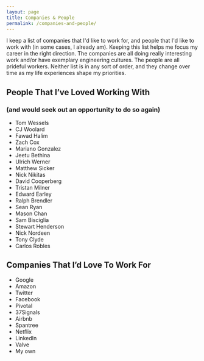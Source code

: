 ```yaml
---
layout: page
title: Companies & People
permalink: /companies-and-people/
---
```


I keep a list of companies that I'd like to work for, and people that I'd like to work with (in some cases, I already am).
Keeping this list helps me focus my career in the right direction.
The companies are all doing really interesting work and/or have exemplary engineering cultures.
The people are all prideful workers. 
Neither list is in any sort of order, and they change over time as my life experiences shape my priorities.

## People That I’ve Loved Working With

### (and would seek out an opportunity to do so again)

* Tom Wessels
* CJ Woolard
* Fawad Halim
* Zach Cox
* Mariano Gonzalez
* Jeetu Bethina
* Ulrich Werner
* Matthew Sicker
* Nick Nikitas
* David Cooperberg
* Tristan Milner
* Edward Earley
* Ralph Brendler
* Sean Ryan
* Mason Chan
* Sam Bisciglia
* Stewart Henderson
* Nick Nordeen
* Tony Clyde
* Carlos Robles

## Companies That I’d Love To Work For

* Google
* Amazon
* Twitter
* Facebook
* Pivotal
* 37Signals
* Airbnb
* Spantree
* Netflix
* LinkedIn
* Valve
* My own
